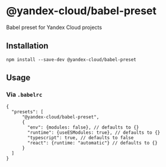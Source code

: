 # @yandex-cloud/babel-preset

Babel preset for Yandex Cloud projects

## Installation
```
npm install --save-dev @yandex-cloud/babel-preset
```

## Usage

### Via `.babelrc`

```json5
{
  "presets": [
      "@yandex-cloud/babel-preset",
      {
        "env": {modules: false}, // defaults to {}
        "runtime": {useESModules: true}, // defaults to {}
        "typescript": true, // defaults to false
        "react": {runtime: "automatic"} // defaults to {}
      }
  ]
}
```
